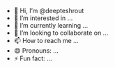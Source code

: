 - 👋 Hi, I’m @deepteshrout
- 👀 I’m interested in ...
- 🌱 I’m currently learning ...
- 💞️ I’m looking to collaborate on ...
- 📫 How to reach me ...
- 😄 Pronouns: ...
- ⚡ Fun fact: ...

<!---
deepteshrout/deepteshrout is a ✨ special ✨ repository because its `README.md` (this file) appears on your GitHub profile.
You can click the Preview link to take a look at your changes.
--->
